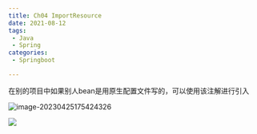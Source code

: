 ```yaml
---
title: Ch04 ImportResource
date: 2021-08-12
tags:
 - Java
 - Spring
categories:
 - Springboot

---
```


在别的项目中如果别人bean是用原生配置文件写的，可以使用该注解进行引入

![image-20230425175424326](https://markdown-1301334775.cos.eu-frankfurt.myqcloud.com/image-20230425175424326.png)

![](https://markdown-1301334775.cos.eu-frankfurt.myqcloud.com/image-20230425175424326.png)

